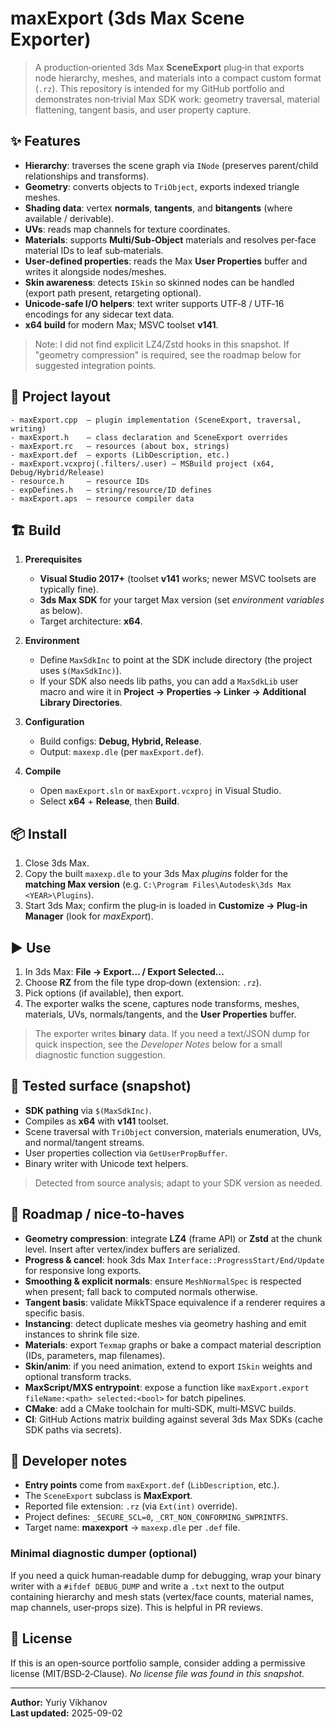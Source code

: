 # maxExport (3ds Max Scene Exporter)

> A production‑oriented 3ds Max **SceneExport** plug‑in that exports node hierarchy, meshes, and materials into a compact custom format (`.rz`). This repository is intended for my GitHub portfolio and demonstrates non‑trivial Max SDK work: geometry traversal, material flattening, tangent basis, and user property capture.

## ✨ Features

- **Hierarchy**: traverses the scene graph via `INode` (preserves parent/child relationships and transforms).
- **Geometry**: converts objects to `TriObject`, exports indexed triangle meshes.
- **Shading data**: vertex **normals**, **tangents**, and **bitangents** (where available / derivable).
- **UVs**: reads map channels for texture coordinates.
- **Materials**: supports **Multi/Sub‑Object** materials and resolves per‑face material IDs to leaf sub‑materials.
- **User‑defined properties**: reads the Max **User Properties** buffer and writes it alongside nodes/meshes.
- **Skin awareness**: detects `ISkin` so skinned nodes can be handled (export path present, retargeting optional).
- **Unicode‑safe I/O helpers**: text writer supports UTF‑8 / UTF‑16 encodings for any sidecar text data.
- **x64 build** for modern Max; MSVC toolset **v141**.

> Note: I did not find explicit LZ4/Zstd hooks in this snapshot. If "geometry compression" is required, see the roadmap below for suggested integration points.

## 📁 Project layout

```
- maxExport.cpp  — plugin implementation (SceneExport, traversal, writing)
- maxExport.h    — class declaration and SceneExport overrides
- maxExport.rc   — resources (about box, strings)
- maxExport.def  — exports (LibDescription, etc.)
- maxExport.vcxproj(.filters/.user) — MSBuild project (x64, Debug/Hybrid/Release)
- resource.h     — resource IDs
- expDefines.h   — string/resource/ID defines
- maxExport.aps  — resource compiler data
```

## 🏗️ Build

1. **Prerequisites**
   - **Visual Studio 2017+** (toolset **v141** works; newer MSVC toolsets are typically fine).
   - **3ds Max SDK** for your target Max version (set *environment variables* as below).
   - Target architecture: **x64**.

2. **Environment**
   - Define `MaxSdkInc` to point at the SDK include directory (the project uses `$(MaxSdkInc)`).
   - If your SDK also needs lib paths, you can add a `MaxSdkLib` user macro and wire it in **Project → Properties → Linker → Additional Library Directories**.

3. **Configuration**
   - Build configs: **Debug, Hybrid, Release**.
   - Output: `maxexp.dle` (per `maxExport.def`).

4. **Compile**
   - Open `maxExport.sln` or `maxExport.vcxproj` in Visual Studio.
   - Select **x64** + **Release**, then **Build**.

## 📦 Install

1. Close 3ds Max.
2. Copy the built `maxexp.dle` to your 3ds Max *plugins* folder for the **matching Max version** (e.g. `C:\Program Files\Autodesk\3ds Max <YEAR>\Plugins`).
3. Start 3ds Max; confirm the plug‑in is loaded in **Customize → Plug‑in Manager** (look for *maxExport*).

## ▶️ Use

1. In 3ds Max: **File → Export… / Export Selected…**
2. Choose **RZ** from the file type drop‑down (extension: `.rz`).
3. Pick options (if available), then export.
4. The exporter walks the scene, captures node transforms, meshes, materials, UVs, normals/tangents, and the **User Properties** buffer.

> The exporter writes **binary** data. If you need a text/JSON dump for quick inspection, see the *Developer Notes* below for a small diagnostic function suggestion.

## 🧪 Tested surface (snapshot)

- **SDK pathing** via `$(MaxSdkInc)`.
- Compiles as **x64** with **v141** toolset.
- Scene traversal with `TriObject` conversion, materials enumeration, UVs, and normal/tangent streams.
- User properties collection via `GetUserPropBuffer`.
- Binary writer with Unicode text helpers.

> Detected from source analysis; adapt to your SDK version as needed.

## 🧭 Roadmap / nice‑to‑haves

- **Geometry compression**: integrate **LZ4** (frame API) or **Zstd** at the chunk level. Insert after vertex/index buffers are serialized.
- **Progress & cancel**: hook 3ds Max `Interface::ProgressStart/End/Update` for responsive long exports.
- **Smoothing & explicit normals**: ensure `MeshNormalSpec` is respected when present; fall back to computed normals otherwise.
- **Tangent basis**: validate MikkTSpace equivalence if a renderer requires a specific basis.
- **Instancing**: detect duplicate meshes via geometry hashing and emit instances to shrink file size.
- **Materials**: export `Texmap` graphs or bake a compact material description (IDs, parameters, map filenames).
- **Skin/anim**: if you need animation, extend to export `ISkin` weights and optional transform tracks.
- **MaxScript/MXS entrypoint**: expose a function like `maxExport.export fileName:<path> selected:<bool>` for batch pipelines.
- **CMake**: add a CMake toolchain for multi‑SDK, multi‑MSVC builds.
- **CI**: GitHub Actions matrix building against several 3ds Max SDKs (cache SDK paths via secrets).

## 🧩 Developer notes

- **Entry points** come from `maxExport.def` (`LibDescription`, etc.).
- The `SceneExport` subclass is **MaxExport**.
- Reported file extension: `.rz` (via `Ext(int)` override).
- Project defines: `_SECURE_SCL=0`, `_CRT_NON_CONFORMING_SWPRINTFS`.
- Target name: **maxexport** → `maxexp.dle` per `.def` file.

### Minimal diagnostic dumper (optional)

If you need a quick human‑readable dump for debugging, wrap your binary writer with a `#ifdef DEBUG_DUMP` and write a `.txt` next to the output containing hierarchy and mesh stats (vertex/face counts, material names, map channels, user‑props size). This is helpful in PR reviews.

## 📄 License

If this is an open‑source portfolio sample, consider adding a permissive license (MIT/BSD‑2‑Clause). *No license file was found in this snapshot.*

---

**Author:** Yuriy Vikhanov  
**Last updated:** 2025-09-02
